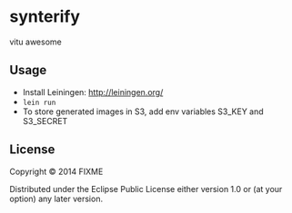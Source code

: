 # synterify

vitu awesome

## Usage

* Install Leiningen: http://leiningen.org/
* `lein run`
* To store generated images in S3, add env variables S3_KEY and S3_SECRET

## License

Copyright © 2014 FIXME

Distributed under the Eclipse Public License either version 1.0 or (at
your option) any later version.
